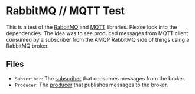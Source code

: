 # RabbitMQ // MQTT Test

This is a test of the [RabbitMQ](https://www.rabbitmq.com/) and [MQTT](https://www.mosquitto.org/) libraries. Please look into the dependencies. The idea was to see produced messages from MQTT client consumed by a subscriber from the AMQP RabbitMQ side of things using a RabbitMQ broker.

## Files

- `Subscriber`: The [subscriber](index.js) that consumes messages from the broker.
- `Producer`: The [producer](producer.js) that publishes messages to the broker.
